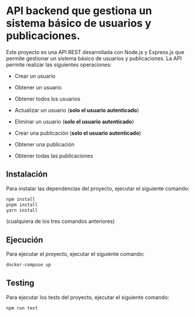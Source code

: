 # API backend que gestiona un sistema básico de usuarios y publicaciones.

Este proyecto es una API REST desarrollada con Node.js y Express.js que permite gestionar un sistema básico de usuarios y publicaciones. La API permite realizar las siguientes operaciones:

- Crear un usuario
- Obtener un usuario
- Obtener todos los usuarios
- Actualizar un usuario (**solo el usuario autenticado**)
- Eliminar un usuario (**solo el usuario autenticado**)

- Crear una publicación (**solo el usuario autenticado**)
- Obtener una publicación
- Obtener todas las publicaciones

## Instalación

Para instalar las dependencias del proyecto, ejecutar el siguiente comando:

```bash
npm install
pnpm install
yarn install
```

(cualquiera de los tres comandos anteriores)

## Ejecución

Para ejecutar el proyecto, ejecutar el siguiente comando:

```bash
docker-compose up
```

## Testing

Para ejecutar los tests del proyecto, ejecutar el siguiente comando:

```bash
npm run test
```
